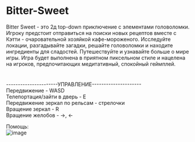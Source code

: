 # Bitter-Sweet
Bitter Sweet - это 2д top-down приключение с элементами головоломки. 
Игроку предстоит отправиться на поиски новых рецептов вместе с Кэтти - очаровательной хозяйкой кафе-мороженого. 
Исследуйте локации, разгадывайте загадки, решайте головоломки и находите ингредиенты для сладостей. Путешествуйте и узнавайте больше о мире игры.
Игра будет выполнена в приятном пиксельном стиле и нацелена на игроков, предпочитающих медитативный, спокойный геймплей.
#
----------------------УПРАВЛЕНИЕ---------------------  
Передвижение - WASD  
Телепортация/зайти в дверь - E  
Передвижение зеркал по рельсам - стрелочки  
Вращение зеркал - R  
Вращение желобов - ->, <-   
  
Помощь:  
![image](https://user-images.githubusercontent.com/92753486/205504995-ad1ddb71-e63b-4387-bd6d-0f80d566ac25.png)
